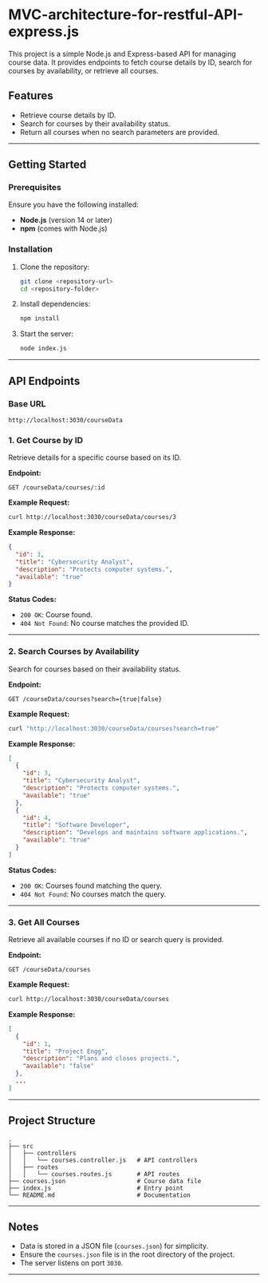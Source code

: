 # MVC-architecture-for-restful-API-express.js

This project is a simple Node.js and Express-based API for managing course data. It provides endpoints to fetch course details by ID, search for courses by availability, or retrieve all courses.

## Features

- Retrieve course details by ID.
- Search for courses by their availability status.
- Return all courses when no search parameters are provided.

---

## Getting Started

### Prerequisites

Ensure you have the following installed:

- **Node.js** (version 14 or later)
- **npm** (comes with Node.js)

### Installation

1. Clone the repository:

   ```bash
   git clone <repository-url>
   cd <repository-folder>
   ```

2. Install dependencies:

   ```bash
   npm install
   ```

3. Start the server:

   ```bash
   node index.js
   ```

---

## API Endpoints

### Base URL

```
http://localhost:3030/courseData
```

### 1. Get Course by ID

Retrieve details for a specific course based on its ID.

**Endpoint:**

```
GET /courseData/courses/:id
```

**Example Request:**

```bash
curl http://localhost:3030/courseData/courses/3
```

**Example Response:**

```json
{
  "id": 3,
  "title": "Cybersecurity Analyst",
  "description": "Protects computer systems.",
  "available": "true"
}
```

**Status Codes:**

- `200 OK`: Course found.
- `404 Not Found`: No course matches the provided ID.

---

### 2. Search Courses by Availability

Search for courses based on their availability status.

**Endpoint:**

```
GET /courseData/courses?search={true|false}
```

**Example Request:**

```bash
curl "http://localhost:3030/courseData/courses?search=true"
```

**Example Response:**

```json
[
  {
    "id": 3,
    "title": "Cybersecurity Analyst",
    "description": "Protects computer systems.",
    "available": "true"
  },
  {
    "id": 4,
    "title": "Software Developer",
    "description": "Develops and maintains software applications.",
    "available": "true"
  }
]
```

**Status Codes:**

- `200 OK`: Courses found matching the query.
- `404 Not Found`: No courses match the query.

---

### 3. Get All Courses

Retrieve all available courses if no ID or search query is provided.

**Endpoint:**

```
GET /courseData/courses
```

**Example Request:**

```bash
curl http://localhost:3030/courseData/courses
```

**Example Response:**

```json
[
  {
    "id": 1,
    "title": "Project Engg",
    "description": "Plans and closes projects.",
    "available": "false"
  },
  ...
]
```

---

## Project Structure

```
.
├── src
│   ├── controllers
│   │   └── courses.controller.js   # API controllers
│   ├── routes
│   │   └── courses.routes.js       # API routes
├── courses.json                    # Course data file
├── index.js                        # Entry point
└── README.md                       # Documentation
```

---

## Notes

- Data is stored in a JSON file (`courses.json`) for simplicity.
- Ensure the `courses.json` file is in the root directory of the project.
- The server listens on port `3030`.

---



